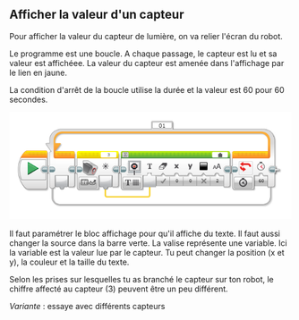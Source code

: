 ## Afficher la valeur d'un capteur

Pour afficher la valeur du capteur de lumière, on va relier l'écran du robot.

Le programme est une boucle. A chaque passage, le capteur est lu et sa valeur est affichéee. La valeur du capteur est amenée dans l'affichage par le lien en jaune.

La condition d'arrêt de la boucle utilise la durée et la valeur est 60 pour 60 secondes.


![Afficher une variable](images/capteur-afficher.png)

Il faut paramétrer le bloc affichage pour qu'il affiche du texte. Il faut aussi changer la source dans la barre verte. La valise représente une variable. Ici la variable est la valeur lue par le capteur. Tu peut changer la position (x et y), la couleur et la taille du texte.

Selon les prises sur lesquelles tu as branché le capteur sur ton robot,  le chiffre affecté au capteur (3) peuvent être un peu différent.

*_Variante_* : essaye avec différents capteurs
